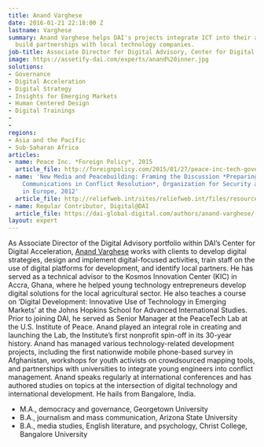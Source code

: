 ```yaml
---
title: Anand Varghese
date: 2016-01-21 22:18:00 Z
lastname: Varghese
summary: Anand Varghese helps DAI's projects integrate ICT into their activities and
  build partnerships with local technology companies.
job-title: Associate Director for Digital Advisory, Center for Digital Acceleration
image: https://assetify-dai.com/experts/anand%20inner.jpg
solutions:
- Governance
- Digital Acceleration
- Digital Strategy
- Insights for Emerging Markets
- Human Centered Design
- Digital Trainings
- 
- 
regions:
- Asia and the Pacific
- Sub-Saharan Africa
articles:
- name: Peace Inc. *Foreign Policy*, 2015
  article_file: http://foreignpolicy.com/2015/01/27/peace-inc-tech-government-industry-defense-funding/
- name: 'New Media and Peacebuilding: Framing the Discussion *Preparing for Peace:
    Communications in Conflict Resolution*, Organization for Security and Cooperation
    in Europe, 2012'
  article_file: http://reliefweb.int/sites/reliefweb.int/files/resources/98116.pdf
- name: Regular Contributor, Digital@DAI
  article_file: https://dai-global-digital.com/authors/anand-varghese/
layout: expert
---
```


As Associate Director of the Digital Advisory portfolio within DAI’s Center for Digital Acceleration, [Anand Varghese](https://dai-global-digital.com/authors/anand-varghese/) works with clients to develop digital strategies, design and implement digital-focused activities, train staff on the use of digital platforms for development, and identify local partners. He has served as a technical advisor to the Kosmos Innovation Center (KIC) in Accra, Ghana, where he helped young technology entrepreneurs develop digital solutions for the local agricultural sector. He also teaches a course on ‘Digital Development: Innovative Use of Technology in Emerging Markets’ at the Johns Hopkins School for Advanced International Studies. Prior to joining DAI, he served as Senior Manager at the PeaceTech Lab at the U.S. Institute of Peace. Anand played an integral role in creating and launching the Lab, the Institute’s first nonprofit spin-off in its 30-year history. Anand has managed various technology-related development projects, including the first nationwide mobile phone-based survey in Afghanistan, workshops for youth activists on crowdsourced mapping tools, and partnerships with universities to integrate young engineers into conflict management. Anand speaks regularly at international conferences and has authored studies on topics at the intersection of digital technology and international development. He hails from Bangalore, India.

* M.A., democracy and governance, Georgetown University
* B.A., journalism and mass communication, Arizona State University
* B.A., media studies, English literature, and psychology, Christ College, Bangalore University